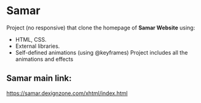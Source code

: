 # Samar
Project (no responsive) that clone the homepage of <b>Samar Website</b> using:
- HTML, CSS.
- External libraries.
- Self-defined animations (using @keyframes)
Project includes all the animations and effects

## Samar main link:
https://samar.dexignzone.com/xhtml/index.html
